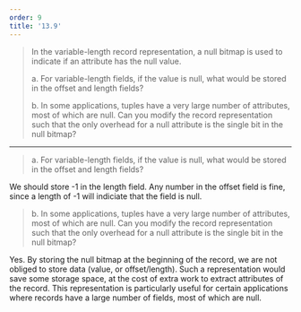 ```yaml
---
order: 9
title: '13.9'
---
```

> In the variable-length record representation, a null bitmap is used to indicate
> if an attribute has the null value. 
> 
> a. For variable-length fields, if the value is null, what would be stored in the 
> offset and length fields?
> 
> b. In some applications, tuples have a very large number of attributes, most of 
> which are null. Can you modify the record representation such that the only 
> overhead for a null attribute is the single bit in the null bitmap? 

--------------------------------

> a. For variable-length fields, if the value is null, what would be stored in the 
> offset and length fields?

We should store -1 in the length field. Any number in the offset field is fine, since 
a length of -1 will indiciate that the field is null. 

> b. In some applications, tuples have a very large number of attributes, most of 
> which are null. Can you modify the record representation such that the only 
> overhead for a null attribute is the single bit in the null bitmap? 

Yes. By storing the null bitmap at the beginning of the record, we are not obliged to
store data (value, or offset/length). Such a representation would save some storage
space, at the cost of extra work to extract attributes of the record. This 
representation is particularly useful for certain applications where records have 
a large number of fields, most of which are null. 